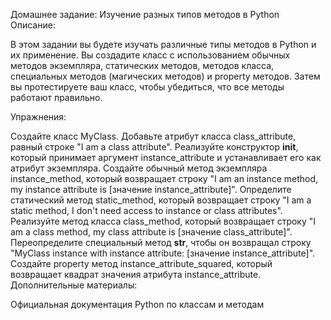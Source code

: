 Домашнее задание: Изучение разных типов методов в Python
Описание:

В этом задании вы будете изучать различные типы методов в Python и их применение. Вы создадите класс с использованием обычных методов экземпляра, статических методов, методов класса, специальных методов (магических методов) и property методов. Затем вы протестируете ваш класс, чтобы убедиться, что все методы работают правильно.

Упражнения:

Создайте класс MyClass.
Добавьте атрибут класса class_attribute, равный строке "I am a class attribute".
Реализуйте конструктор __init__, который принимает аргумент instance_attribute и устанавливает его как атрибут экземпляра.
Создайте обычный метод экземпляра instance_method, который возвращает строку "I am an instance method, my instance attribute is [значение instance_attribute]".
Определите статический метод static_method, который возвращает строку "I am a static method, I don't need access to instance or class attributes".
Реализуйте метод класса class_method, который возвращает строку "I am a class method, my class attribute is [значение class_attribute]".
Переопределите специальный метод __str__, чтобы он возвращал строку "MyClass instance with instance attribute: [значение instance_attribute]".
Создайте property метод instance_attribute_squared, который возвращает квадрат значения атрибута instance_attribute.
Дополнительные материалы:

Официальная документация Python по классам и методам
